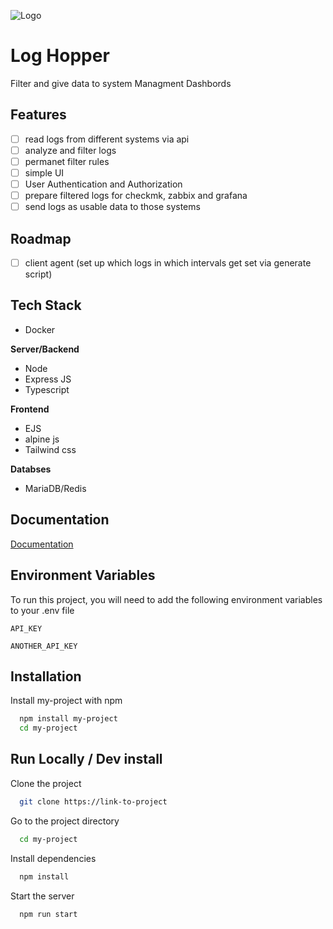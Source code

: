 
![Logo](https://dev-to-uploads.s3.amazonaws.com/uploads/articles/th5xamgrr6se0x5ro4g6.png)


# Log Hopper

Filter and give data to system Managment Dashbords


## Features
 
- [ ] read logs from different systems via api
- [ ] analyze and filter logs 
- [ ] permanet filter rules
- [ ] simple UI
- [ ] User Authentication and Authorization
- [ ] prepare filtered logs for checkmk, zabbix and grafana 
- [ ] send logs as usable data to those systems  

## Roadmap
- [ ] client agent (set up which logs in which intervals get set via generate script)
## Tech Stack

- Docker

**Server/Backend**
- Node
- Express JS
- Typescript

**Frontend**
- EJS
- alpine js
- Tailwind css

**Databses**
- MariaDB/Redis

## Documentation

[Documentation]()


## Environment Variables

To run this project, you will need to add the following environment variables to your .env file

`API_KEY`

`ANOTHER_API_KEY`


## Installation

Install my-project with npm

```bash
  npm install my-project
  cd my-project
```
    
## Run Locally / Dev install

Clone the project

```bash
  git clone https://link-to-project
```

Go to the project directory

```bash
  cd my-project
```

Install dependencies

```bash
  npm install
```

Start the server

```bash
  npm run start
```

